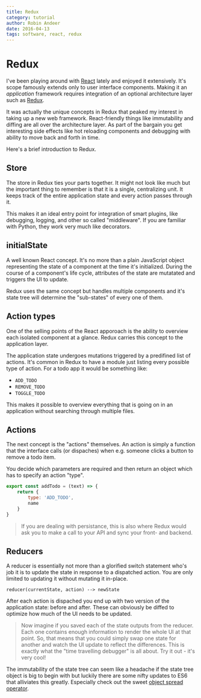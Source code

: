 ```yaml
---
title: Redux
category: tutorial
author: Robin Andeer
date: 2016-04-13
tags: software, react, redux
---
```


# Redux
I've been playing around with [React][react] lately and enjoyed it extensively. It's scope famously extends only to user interface components. Making it an _application_ framework requires integration of an optional architecture layer such as [Redux][redux].

It was actually the unique concepts in Redux that peaked my interest in taking up a new web framework. React-friendly things like immutability and diffing are all over the architecture layer. As part of the bargain you get interesting side effects like hot reloading components and debugging with ability to move back and forth in time.

Here's a brief introduction to Redux.

## Store
The store in Redux ties your parts together. It might not look like much but the important thing to remember is that it is a single, centralizing unit. It keeps track of the entire application state and every action passes through it.

This makes it an ideal entry point for integration of smart plugins, like debugging, logging, and other so called "middleware". If you are familiar with Python, they work very much like decorators.

## initialState
A well known React concept. It's no more than a plain JavaScript object representing the state of a component at the time it's initialized. During the course of a component's life cycle, attributes of the state are mutatated and triggers the UI to update.

Redux uses the same concept but handles multiple components and it's state tree will determine the "sub-states" of every one of them.

## Action types
One of the selling points of the React apporoach is the ability to overview each isolated component at a glance. Redux carries this concept to the application layer.

The application state undergoes mutations triggered by a predifined list of actions. It's common in Redux to have a module just listing every possible type of action. For a todo app it would be something like:

- `ADD_TODO`
- `REMOVE_TODO`
- `TOGGLE_TODO`

This makes it possible to overview everything that is going on in an application without searching through multiple files.

## Actions
The next concept is the "actions" themselves. An action is simply a function that the interface calls (or dispaches) when e.g. someone clicks a button to remove a todo item.

You decide which parameters are required and then return an object which has to specify an action "type".

```javascript
export const addTodo = (text) => {
	return {
		type: 'ADD_TODO',
		name
	}
}
```

> If you are dealing with persistance, this is also where Redux would ask you to make a call to your API and sync your front- and backend.

## Reducers
A reducer is essentially not more than a glorified switch statement who's job it is to update the state in response to a dispatched action. You are only limited to updating it without mutating it in-place.

```
reducer(currentState, action) --> newState
```

After each action is dispached you end up with two version of the application state: before and after. These can obviously be diffed to optimize how much of the UI needs to be updated.

> Now imagine if you saved each of the state outputs from the reducer. Each one contains enough information to render the whole UI at that point. So, that means that you could simply swap one state for another and watch the UI update to reflect the differences. This is exactly what the "time travelling debugger" is all about. Try it out - it's very cool!

The immutability of the state tree can seem like a headache if the state tree object is big to begin with but luckily there are some nifty updates to ES6 that alliviates this greatly. Especially check out the sweet [object spread operator][es6].



[react]: https://facebook.github.io/react/
[redux]: http://redux.js.org/
[vuejs]: http://vuejs.org/
[vuex]: http://vuejs.github.io/vuex/en/
[es6]: http://redux.js.org/docs/recipes/UsingObjectSpreadOperator.html
